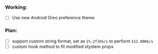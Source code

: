 ### Working:
- [ ] Use new Android Oreo preference theme

### Plan:
- [ ] support custom string format, set as `{%.2f}Kb/s` to perform `512.00Kb/s`
- [ ] custom hook method to fit modified stystem props 